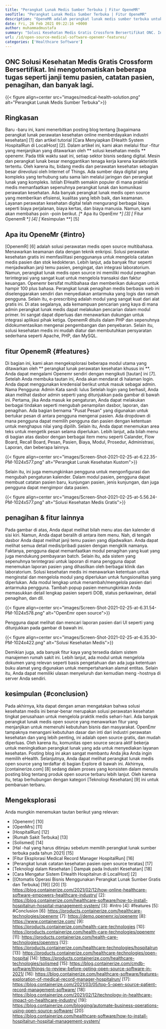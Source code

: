```yaml
---
title: "Perangkat Lunak Medis Sumber Terbuka | Fitur OpeneMR" 
seoTitle: "Perangkat Lunak Medis Sumber Terbuka | Fitur OpeneMR" 
description: "OpeneMR adalah perangkat lunak medis sumber terbuka untuk mengelola praktik dan sumber daya medis. Pergi melalui posting blog ini untuk mempelajari fitur -fitur pentingnya." 
date: Fri, 26 Feb 2021 09:22:16 +0000
author: muhammadmustafa
summary: "Solusi Kesehatan Medis Gratis Crossform Bersertifikat ONC. Ini mengotomatiskan beberapa tugas seperti janji temu pasien, catatan pasien, penagihan, dan banyak lagi." 
url: /id/open-source-medical-software-openemr-features/
categories: ['Healthcare Software']
---
```


## ONC Solusi Kesehatan Medis Gratis Crossform Bersertifikat. Ini mengotomatiskan beberapa tugas seperti janji temu pasien, catatan pasien, penagihan, dan banyak lagi.

{{< figure align=center src="images/medical-health-solution.png" alt="Perangkat Lunak Medis Sumber Terbuka">}}


## Ringkasan
Baru -baru ini, kami menerbitkan posting blog tentang [bagaimana perangkat lunak perawatan kesehatan online memberdayakan industri kesehatan] [1] dan artikel tutorial [Cara Menyiapkan EHealth System HospitalRun di LocalHost] [2]. Dalam artikel ini, kami akan melalui fitur -fitur yang menjanjikan yang ditawarkan oleh ** solusi kesehatan medis ** openemr. Pada titik waktu saat ini, setiap sektor bisnis sedang digital. Mesin dan perangkat lunak besar menggantikan tenaga kerja karena karakteristik tertentu. Oleh karena itu, bidang medis dan perawatan kesehatan sebagian besar direvolusi oleh Internet of Things. Ada sumber daya digital yang kompleks yang terhubung satu sama lain melalui jaringan dan perangkat lunak yang kompleks. Istilah EHealth semakin populer di mana praktisi medis memanfaatkan sepenuhnya perangkat lunak dan komunikasi perawatan kesehatan.
Ada banyak perangkat lunak medis open source yang memberikan efisiensi, kualitas yang lebih baik, dan keamanan. Layanan perawatan kesehatan digital telah mengurangi berbagai biaya seperti biaya perjalanan, biaya kertas, dan biaya manusia. Namun, kami akan membahas poin -poin berikut.
  *[** Apa itu OpenEmr **] [3]
  *[** Fitur OpenemR **] [4]
  *[** Kesimpulan **] [5]

## Apa itu OpeneMr {#intro}
[OpenemR] [6] adalah solusi perawatan medis open source multibahasa. Menawarkan keamanan data dengan teknik enkripsi. Solusi perawatan kesehatan gratis ini memfasilitasi penggunanya untuk mengelola catatan medis pasien dan stok kedokteran. Lebih lanjut, ada banyak fitur seperti menjadwalkan janji temu pasien, pengingat, dan integrasi laboratorium. Namun, perangkat lunak medis open source ini memiliki modul penagihan terintegrasi yang sangat kuat untuk mengelola transaksi dan faktur keuangan. Openemr bersifat multibahasa dan memberikan dukungan untuk hampir 100 plus bahasa.
Perangkat lunak penagihan medis berbasis web ini diselenggarakan sendiri dan menyediakan antarmuka yang logis dan ramah pengguna. Selain itu, e-prescribing adalah modul yang sangat kuat dari alat gratis ini. Di atas segalanya, ada kemampuan pencarian yang kaya di mana admin perangkat lunak medis dapat melakukan pencarian dalam modul primer. Ini sangat dapat diperluas dan menawarkan dukungan untuk integrasi aplikasi pihak ketiga. OpenemR ditulis dalam PHP dan sepenuhnya didokumentasikan mengenai pengembangan dan penyebaran. Selain itu, solusi kesehatan medis ini mudah diatur dan membutuhkan persyaratan sederhana seperti Apache, PHP, dan MySQL.

## fitur OpenemR {#features}
Di bagian ini, kami akan mengeksplorasi beberapa modul utama yang ditawarkan oleh ** perangkat lunak perawatan kesehatan khusus ini **.
Anda dapat mengalami Openemr sendiri dengan mengikuti [tautan] ini [7]. Setelah Anda membuka tautan ini, Anda akan mendarat di halaman login. Anda dapat menggunakan kredensial berikut untuk masuk sebagai admin.
Nama Pengguna: Admin
Kata sandi: lulus
Setelah login yang berhasil, Anda akan melihat dasbor admin seperti yang ditunjukkan pada gambar di bawah ini.
Pertama, jika Anda masuk ke pengaturan, Anda dapat melakukan berbagai tindakan seperti mengubah penampilan dasbor, laporan, dan penagihan. Ada bagian bernama "Pusat Pesan" yang digunakan untuk bertukar pesan di antara pengguna mengenai pasien. Ada dropdown di mana pengguna dapat memilih pengguna dan pasien dengan ketentuan untuk menghapus nilai yang dipilih. Selain itu, Anda dapat menemukan area teks untuk mengetik pesan selama diperlukan. Lebih lanjut, ada bilah menu di bagian atas dasbor dengan berbagai item menu seperti Calander, Flow Board, Recall Board, Pesan, Pasien, Biaya, Modul, Prosedur, Administrasi, Laporan, dan beberapa lainnya.

{{< figure align=center src="images/Screen-Shot-2021-02-25-at-6.22.35-PM-1024x577.png" alt="Perangkat Lunak Kesehatan Kustom">}}

Selain itu, ini juga memungkinkan pengguna untuk mengonfigurasi dan mengubah pengaturan kalender. Dalam modul pasien, pengguna dapat membuat catatan pasien baru, kunjungan pasien, jenis kunjungan, dan juga pengguna dapat mengimpor data pasien.

{{< figure align=center src="images/Screen-Shot-2021-02-25-at-5.56.24-PM-1024x577.png" alt="Solusi Kesehatan Medis Gratis">}}


## penagihan & fitur lainnya
Pada gambar di atas, Anda dapat melihat bilah menu atas dan kalender di sisi kiri. Namun, Anda dapat beralih di antara item menu. Nah, di tengah dasbor Anda dapat melihat janji temu pasien yang dijadwalkan. Anda dapat melihat semua detail medis/pribadi pasien dengan mengklik namanya. Faktanya, pengguna dapat memanfaatkan modul penagihan yang kuat yang juga mendukung pembayaran batch. Selain itu, ada sistem yang sepenuhnya terintegrasi untuk laporan di mana pengguna dapat menemukan laporan pasien yang dihasilkan oleh berbagai klinik dan laboratorium. Solusi kesehatan medis ini menawarkan ketentuan untuk menginstal dan mengelola modul yang diperlukan untuk fungsionalitas yang diperlukan.
Ada modul lengkap untuk menambah/mengelola pasien dari antarmuka pengguna. Tambah popup pasien memungkinkan Anda memasukkan detail lengkap pasien seperti DOB, status perkawinan, detail penagihan, dan dll.

{{< figure align=center src="images/Screen-Shot-2021-02-25-at-6.31.54-PM-1024x578.png" alt="OpenEmr open source">}}

Pengguna dapat melihat dan mencari laporan pasien dari UI seperti yang ditunjukkan pada gambar di bawah ini.

{{< figure align=center src="images/Screen-Shot-2021-02-25-at-6.35.30-PM-1024x422.png" alt="Solusi Kesehatan Medis">}}

Demikian juga, ada banyak fitur kaya yang tersedia dalam sistem manajemen rumah sakit ini. Lebih lanjut, ada modul untuk mengelola dokumen yang relevan seperti basis pengetahuan dan ada juga ketentuan buku alamat yang digunakan untuk mempertahankan alamat entitas. Selain itu, Anda dapat memiliki ulasan menyeluruh dan kemudian meng -hostnya di server Anda sendiri.

## kesimpulan {#conclusion}
Pada akhirnya, kita dapat dengan aman mengatakan bahwa solusi kesehatan medis ini benar-benar merupakan solusi perawatan kesehatan tingkat perusahaan untuk mengelola praktik medis sehari-hari. Ada banyak perangkat lunak medis open source yang menawarkan fitur yang menjanjikan untuk memenuhi kebutuhan bisnis dan masyarakat. OpenEmr tampaknya menangani kebutuhan dasar dan inti dari industri perawatan kesehatan dan yang lebih penting, ini adalah open source gratis, dan mudah diperluas. Oleh karena itu, komunitas open source secara aktif bekerja untuk meningkatkan perangkat lunak yang ada untuk menyediakan layanan kesehatan. Posting blog ini akan sangat membantu Anda jika Anda ingin memilih eHealth. Selanjutnya, Anda dapat melihat perangkat lunak medis open source yang terdaftar di bagian Explore di bawah ini. Akhirnya, [containerize.com] [8] sedang dalam proses yang konsisten dalam menulis posting blog tentang produk open source terbaru lebih lanjut. Oleh karena itu, tetap berhubungan dengan kategori [Teknologi Kesehatan] [9] ini untuk pembaruan terbaru.

## Mengeksplorasi
Anda mungkin menemukan tautan berikut yang relevan:
  * [Openemr] [10]
  * [OpenMrs] [11]
  * [HospitalRun] [12]
  * [Rumah Sakit Terbuka] [13]
  * [Solismed] [14]
  * [Hal -hal yang harus ditinjau sebelum memilih perangkat lunak sumber terbuka pada tahun 2021] [15]
  * [Fitur Eksplorasi Medical Record Manager HospitalRun] [16]
  * [Perangkat lunak catatan kesehatan pasien open source teratas] [17]
  * [Teknologi dalam Kesehatan | Dampak pada Industri Kesehatan] [18]
  * [Cara Mengatur Sistem EHealth Hospitalrun di LocalHost] [2]
  * [[Otomatis Operasi Bisnis Menggunakan Perangkat Lunak Sumber Gratis dan Terbuka] [19]] [20]
[1]: https://blog.containerize.com/2021/02/12/how-online-healthcare-software-empowers-healthcare-industry/
[2]: https://blog.containerize.com/healthcare-software/how-to-install-hospitalrun-hospital-management-system/
[3]: #intro
[4]: #features
[5]: #Conclusion
[6]: https://products.containerize.com/healthcare-technologies/openemr
[7]: https://demo.openemr.io/openemr
[8]: https://www.containerize.com/
[9]: https://products.containerize.com/health-care-technologies
[10]: https://products.containerize.com/health-care-technologies/openemr
[11]: https://products.containerize.com/health-care-technologies/openmrs
[12]: https://products.containerize.com/healthcare-technologies/hospitalrun
[13]: https://products.containerize.com/healthcare-technologies/open-hospital
[14]: https://products.containerize.com/healthcare-technologies/solismed
[15]: https://blog.containerize.com/cmdb-software/things-to-review-before-opting-open-source-software-in-2021/
[16]: https://blog.containerize.com/healthcare-software/features-exploration-of-medical-record-manager-hospitalrun/
[17]: https://blog.containerize.com/2021/03/05/top-5-open-source-patient-record-management-software/
[18]: https://blog.containerize.com/2021/02/12/technology-in-healthcare-impact-on-healthcare-industry/
[19]: https://blog.containerize.com/blogging/automate-business-operations-using-open-source-software/
[20]: https://blog.containerize.com/healthcare-software/how-to-install-hospitalrun-hospital-management-system/

